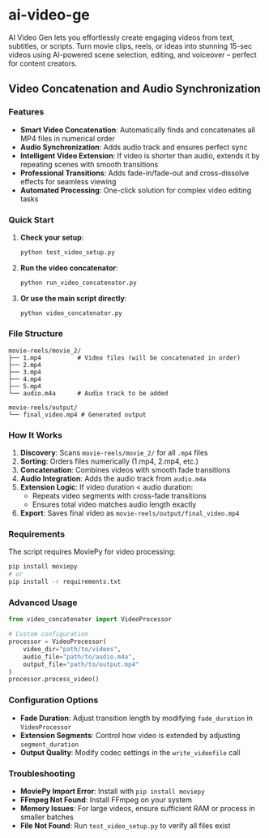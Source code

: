 # ai-video-ge
AI Video Gen lets you effortlessly create engaging videos from text, subtitles, or scripts. Turn movie clips, reels, or ideas into stunning 15-sec videos using AI-powered scene selection, editing, and voiceover – perfect for content creators.

## Video Concatenation and Audio Synchronization

### Features
- **Smart Video Concatenation**: Automatically finds and concatenates all MP4 files in numerical order
- **Audio Synchronization**: Adds audio track and ensures perfect sync
- **Intelligent Video Extension**: If video is shorter than audio, extends it by repeating scenes with smooth transitions
- **Professional Transitions**: Adds fade-in/fade-out and cross-dissolve effects for seamless viewing
- **Automated Processing**: One-click solution for complex video editing tasks

### Quick Start

1. **Check your setup**:
   ```bash
   python test_video_setup.py
   ```

2. **Run the video concatenator**:
   ```bash
   python run_video_concatenator.py
   ```

3. **Or use the main script directly**:
   ```bash
   python video_concatenator.py
   ```

### File Structure
```
movie-reels/movie_2/
├── 1.mp4          # Video files (will be concatenated in order)
├── 2.mp4
├── 3.mp4
├── 4.mp4
├── 5.mp4
└── audio.m4a      # Audio track to be added

movie-reels/output/
└── final_video.mp4 # Generated output
```

### How It Works

1. **Discovery**: Scans `movie-reels/movie_2/` for all `.mp4` files
2. **Sorting**: Orders files numerically (1.mp4, 2.mp4, etc.)
3. **Concatenation**: Combines videos with smooth fade transitions
4. **Audio Integration**: Adds the audio track from `audio.m4a`
5. **Extension Logic**: If video duration < audio duration:
   - Repeats video segments with cross-fade transitions
   - Ensures total video matches audio length exactly
6. **Export**: Saves final video as `movie-reels/output/final_video.mp4`

### Requirements

The script requires MoviePy for video processing:
```bash
pip install moviepy
# or
pip install -r requirements.txt
```

### Advanced Usage

```python
from video_concatenator import VideoProcessor

# Custom configuration
processor = VideoProcessor(
    video_dir="path/to/videos",
    audio_file="path/to/audio.m4a", 
    output_file="path/to/output.mp4"
)
processor.process_video()
```

### Configuration Options

- **Fade Duration**: Adjust transition length by modifying `fade_duration` in `VideoProcessor`
- **Extension Segments**: Control how video is extended by adjusting `segment_duration`
- **Output Quality**: Modify codec settings in the `write_videofile` call

### Troubleshooting

- **MoviePy Import Error**: Install with `pip install moviepy`
- **FFmpeg Not Found**: Install FFmpeg on your system
- **Memory Issues**: For large videos, ensure sufficient RAM or process in smaller batches
- **File Not Found**: Run `test_video_setup.py` to verify all files exist
